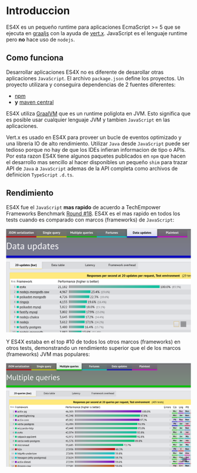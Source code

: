 # Introduccion

ES4X es un pequeño runtime para aplicaciones EcmaScript >= 5 que se ejecuta en [graaljs](https://github.com/graalvm/graaljs)
con la ayuda de [vert.x](https://vertx.io). JavaScript es el lenguaje runtime pero **no** hace uso de `nodejs`.

## Como funciona

Desarrollar aplicaciones ES4X no es diferente de desarollar otras aplicaciones `JavaScript`. El archivo `package.json`
define los proyectos. Un proyecto utilizara y conseguira dependencias de 2 fuentes diferentes:

* [npm](https://www.npmjs.com/)
* **y** [maven central](https://search.maven.org/)

ES4X utiliza [GraalVM](https://www.graalvm.org) que es un runtime poliglota en JVM. Esto significa que es posible usar
cualquier lenguaje JVM y tambien `JavaScript` en las aplicaciones.

Vert.x es usado en ES4X para proveer un bucle de eventos optimizado y una libreria IO de alto rendimiento. Utilizar `Java`
desde `JavaScript` puede ser tedioso porque no hay de que los IDEs infieran informacion de tipo o APIs. Por esta razon
ES4X tiene algunos paquetes publicados en `npm` que hacen el desarrollo mas sencillo al hacer disponibles un pequeño `shim`
para trazar API de `Java` a `JavaScript` ademas de la API completa como archivos de definicion `TypeScript` `.d.ts`.


## Rendimiento

ES4X fue el `JavaScript` **mas rapido** de acuerdo a TechEmpower Frameworks Benchmark
[Round #18](https://www.techempower.com/benchmarks/#section=data-r18). ES4X es el mas rapido en todos los tests cuando es
comparado con marcos (frameworks) de `JavaScript`:

![round-18-js](./res/round-18-js.png)

Y ES4X estaba en el top #10 de todos los otros marcos (frameworks) en otros tests, demonstrando un rendimiento superior que
el de los marcos (frameworks) JVM mas populares:

![round-18-js](./res/round-18.png)
